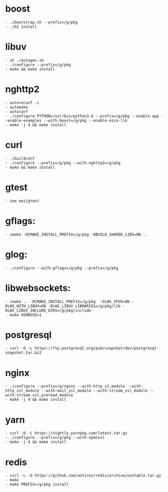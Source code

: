 # boost
	- ./bootstrap.sh --prefix=/g/pkg
	- ./b2 install

# libuv
	- sh ./autogen.sh
	- ./configure --prefix=/g/pkg
	- make && make install

# nghttp2
	- autoreconf -i
	- automake
	- autoconf
	- ./configure PYTHON=/usr/bin/python3.6 --prefix=/g/pkg --enable-app --enable-examples --with-boost=/g/pkg --enable-asio-lib
	- make -j 4 && make install

# curl
	- ./buildconf
	- ./configure --prefix=/g/pkg --with-nghttp2=/g/pkg
	- make && make install

# gtest
	- see mai/gtest

# gflags:
	- cmake -DCMAKE_INSTALL_PREFIX=/g/pkg -DBUILD_SHARED_LIBS=ON ..

# glog:
	- ./configure --with-gflags=/g/pkg --prefix=/g/pkg

# libwebsockets:
	- cmake .. -DCMAKE_INSTALL_PREFIX=/g/pkg  -DLWS_IPV6=ON -DLWS_WITH_LIBUV=ON -DLWS_LIBUV_LIBRARIES=/g/pkg/lib -DLWS_LIBUV_INCLUDE_DIRS=/g/pkg/include
	- make VERBOSE=1

# postgresql
	- curl -O -L https://ftp.postgresql.org/pub/snapshot/dev/postgresql-snapshot.tar.bz2

# nginx
	- ./configure --prefix=/g/nginx --with-http_v2_module --with-http_ssl_module --with-mail_ssl_module --with-stream_ssl_module --with-stream_ssl_preread_module
	- make -j 4 && make install

# yarn
	- curl -O -L https://nightly.yarnpkg.com/latest.tar.gz
	- ./configure --prefix=/g/pkg --with-openssl
	- make -j 4 && make install

# redis
	- curl -L -O https://github.com/antirez/redis/archive/unstable.tar.gz
	- make
	- make PREFIX=/g/pkg install

